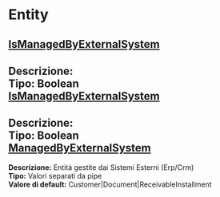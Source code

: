 # Entity
[IsManagedByExternalSystem](#ismanagedbyexternalsystem)	 
----
**Descrizione:** 	 
**Tipo:** Boolean	 
[IsManagedByExternalSystem](#ismanagedbyexternalsystem)	 
----
**Descrizione:** 	 
**Tipo:** Boolean	 
[ManagedByExternalSystem](#managedbyexternalsystem)	 
----
**Descrizione:** Entità gestite dai Sistemi Esterni (Erp/Crm)	 
**Tipo:** Valori separati da pipe	 
**Valore di default:** Customer&#124;Document&#124;ReceivableInstallment

